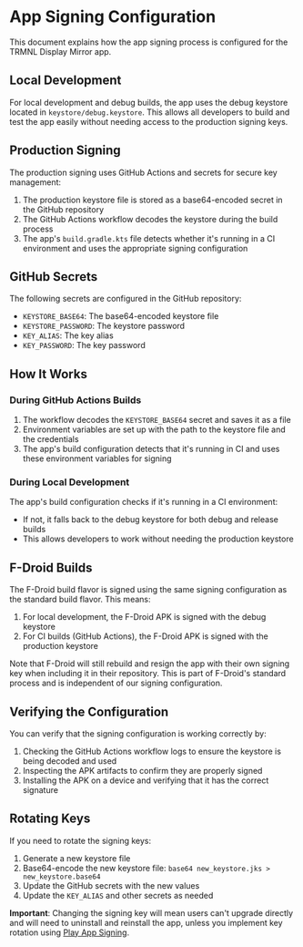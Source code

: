 # App Signing Configuration

This document explains how the app signing process is configured for the TRMNL Display Mirror app.

## Local Development

For local development and debug builds, the app uses the debug keystore located in `keystore/debug.keystore`. This allows all developers to build and test the app easily without needing access to the production signing keys.

## Production Signing

The production signing uses GitHub Actions and secrets for secure key management:

1. The production keystore file is stored as a base64-encoded secret in the GitHub repository
2. The GitHub Actions workflow decodes the keystore during the build process
3. The app's `build.gradle.kts` file detects whether it's running in a CI environment and uses the appropriate signing configuration

## GitHub Secrets

The following secrets are configured in the GitHub repository:

- `KEYSTORE_BASE64`: The base64-encoded keystore file
- `KEYSTORE_PASSWORD`: The keystore password
- `KEY_ALIAS`: The key alias
- `KEY_PASSWORD`: The key password

## How It Works

### During GitHub Actions Builds

1. The workflow decodes the `KEYSTORE_BASE64` secret and saves it as a file
2. Environment variables are set up with the path to the keystore file and the credentials
3. The app's build configuration detects that it's running in CI and uses these environment variables for signing

### During Local Development

The app's build configuration checks if it's running in a CI environment:
- If not, it falls back to the debug keystore for both debug and release builds
- This allows developers to work without needing the production keystore

## F-Droid Builds

The F-Droid build flavor is signed using the same signing configuration as the standard build flavor. This means:

1. For local development, the F-Droid APK is signed with the debug keystore
2. For CI builds (GitHub Actions), the F-Droid APK is signed with the production keystore

Note that F-Droid will still rebuild and resign the app with their own signing key when including it in their repository. This is part of F-Droid's standard process and is independent of our signing configuration.

## Verifying the Configuration

You can verify that the signing configuration is working correctly by:

1. Checking the GitHub Actions workflow logs to ensure the keystore is being decoded and used
2. Inspecting the APK artifacts to confirm they are properly signed
3. Installing the APK on a device and verifying that it has the correct signature

## Rotating Keys

If you need to rotate the signing keys:

1. Generate a new keystore file
2. Base64-encode the new keystore file: `base64 new_keystore.jks > new_keystore.base64`
3. Update the GitHub secrets with the new values
4. Update the `KEY_ALIAS` and other secrets as needed

**Important**: Changing the signing key will mean users can't upgrade directly and will need to uninstall and reinstall the app, unless you implement key rotation using [Play App Signing](https://developer.android.com/studio/publish/app-signing#app-signing-google-play).
